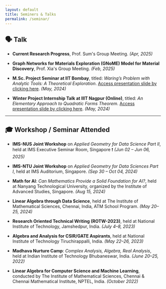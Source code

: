 ```yaml
---
layout: default
title: Seminers & Talks
permalink: /seminar/
---
```


## 🗣️ Talk

- **Current Research Progress**, Prof. Sum's Group Meeting. _(Apr, 2025)_

- **Graph Networks for Materials Exploration (GNoME) Model for Material Discovery**, Prof. Xia's Group Meeting. _(Feb, 2025)_

- **M.Sc. Project Seminar at IIT Bombay**, titled: *Waring’s Problem with Analytic Tools: A Theoretical Exploration*. [Access presentation slide by clicking here](#). _(May, 2024)_

- **Winter Project Internship Talk at IIIT Nagpur (Online)**, titled: *An Elementary Approach to Quadratic Forms Theorem*. [Access presentation slide by clicking here](#). _(May, 2024)_

---

## 🎓 Workshop / Seminar Attended

- **IMS-NUS Joint Workshop** on *Applied Geometry for Data Science Part II*, held at IMS Executive Seminar Room, Singapore ❗ _(Jun 02 – Jun 06, 2025)_

- **IMS-NTU Joint Workshop** on *Applied Geometry for Data Sciences Part I*, held at IMS Auditorium, Singapore. _(Sep 30 – Oct 04, 2024)_

- **Math for AI**: *Can Mathematics Provide a Solid Foundation for AI?*, held at Nanyang Technological University, organized by the Institute of Advanced Studies, Singapore. _(Aug 15, 2024)_

- **Linear Algebra through Data Science**, held at The Institute of Mathematical Sciences, Chennai, India, ATM School Program. _(May 20–25, 2024)_

- **Research Oriented Technical Writing (ROTW-2023)**, held at National Institute of Technology, Jamshedpur, India. _(July 4–8, 2023)_

- **Algebra and Analysis for CSIR/GATE Aspirants**, held at National Institute of Technology Tiruchirappalli, India. _(May 22–26, 2023)_

- **Madhava Nurture Camp**: *Complex Analysis, Algebra, Real Analysis*, held at Indian Institute of Technology Bhubaneswar, India. _(June 20–25, 2022)_

- **Linear Algebra for Computer Science and Machine Learning**, conducted by The Institute of Mathematical Sciences, Chennai & Chennai Mathematical Institute, NPTEL, India. _(October 2022)_
